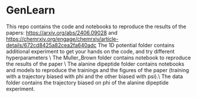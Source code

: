 # GenLearn
This repo contains the code and notebooks to reproduce the results of the papers: https://arxiv.org/abs/2406.09028 and https://chemrxiv.org/engage/chemrxiv/article-details/672cd8425a82cea2fa640adc
The 1D potential folder contains additional experiment to get your hands on the code, and try different hyperparameters \\
The Muller_Brown folder contains notebook to reproduce the results of the paper \\
The alanine dipeptide folder contains notebooks and models to reproduce the trainings and the figures of the paper (training with a trajectory biased with phi and the other biased with psi).\\
The data folder contains the trajectory biased on phi of the alanine dipeptide experiment.
